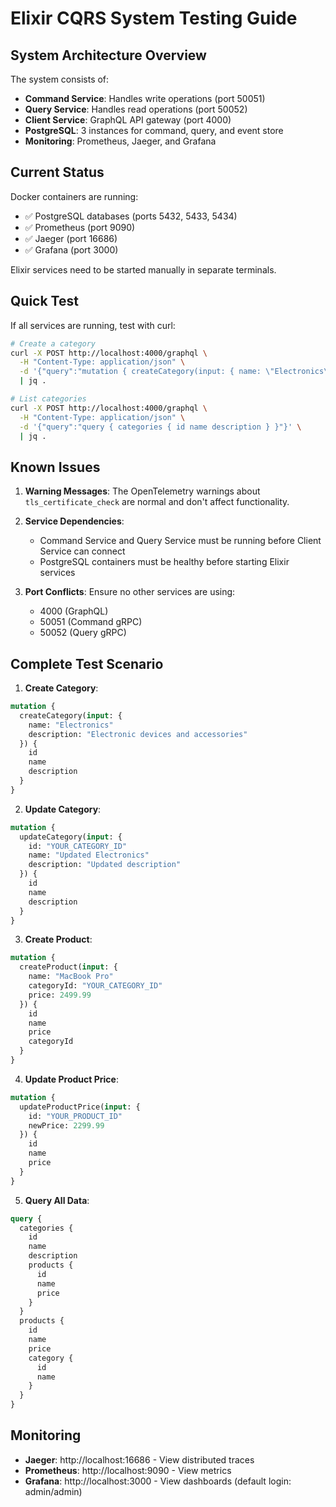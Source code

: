 # Elixir CQRS System Testing Guide

## System Architecture Overview

The system consists of:
- **Command Service**: Handles write operations (port 50051)
- **Query Service**: Handles read operations (port 50052)
- **Client Service**: GraphQL API gateway (port 4000)
- **PostgreSQL**: 3 instances for command, query, and event store
- **Monitoring**: Prometheus, Jaeger, and Grafana

## Current Status

Docker containers are running:
- ✅ PostgreSQL databases (ports 5432, 5433, 5434)
- ✅ Prometheus (port 9090)
- ✅ Jaeger (port 16686)
- ✅ Grafana (port 3000)

Elixir services need to be started manually in separate terminals.

## Quick Test

If all services are running, test with curl:

```bash
# Create a category
curl -X POST http://localhost:4000/graphql \
  -H "Content-Type: application/json" \
  -d '{"query":"mutation { createCategory(input: { name: \"Electronics\", description: \"Electronic devices\" }) { id name description } }"}' \
  | jq .

# List categories
curl -X POST http://localhost:4000/graphql \
  -H "Content-Type: application/json" \
  -d '{"query":"query { categories { id name description } }"}' \
  | jq .
```

## Known Issues

1. **Warning Messages**: The OpenTelemetry warnings about `tls_certificate_check` are normal and don't affect functionality.

2. **Service Dependencies**: 
   - Command Service and Query Service must be running before Client Service can connect
   - PostgreSQL containers must be healthy before starting Elixir services

3. **Port Conflicts**: Ensure no other services are using:
   - 4000 (GraphQL)
   - 50051 (Command gRPC)
   - 50052 (Query gRPC)

## Complete Test Scenario

1. **Create Category**:
```graphql
mutation {
  createCategory(input: {
    name: "Electronics"
    description: "Electronic devices and accessories"
  }) {
    id
    name
    description
  }
}
```

2. **Update Category**:
```graphql
mutation {
  updateCategory(input: {
    id: "YOUR_CATEGORY_ID"
    name: "Updated Electronics"
    description: "Updated description"
  }) {
    id
    name
    description
  }
}
```

3. **Create Product**:
```graphql
mutation {
  createProduct(input: {
    name: "MacBook Pro"
    categoryId: "YOUR_CATEGORY_ID"
    price: 2499.99
  }) {
    id
    name
    price
    categoryId
  }
}
```

4. **Update Product Price**:
```graphql
mutation {
  updateProductPrice(input: {
    id: "YOUR_PRODUCT_ID"
    newPrice: 2299.99
  }) {
    id
    name
    price
  }
}
```

5. **Query All Data**:
```graphql
query {
  categories {
    id
    name
    description
    products {
      id
      name
      price
    }
  }
  products {
    id
    name
    price
    category {
      id
      name
    }
  }
}
```

## Monitoring

- **Jaeger**: http://localhost:16686 - View distributed traces
- **Prometheus**: http://localhost:9090 - View metrics
- **Grafana**: http://localhost:3000 - View dashboards (default login: admin/admin)